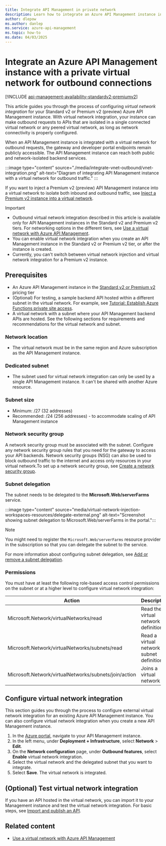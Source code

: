 ```yaml
---
title: Integrate API Management in private network
description: Learn how to integrate an Azure API Management instance in the Standard v2 or Premium v2 tier with a virtual network to access backend APIs in the network.
author: dlepow
ms.author: danlep
ms.service: azure-api-management
ms.topic: how-to 
ms.date: 04/03/2025
---
```


# Integrate an Azure API Management instance with a private virtual network for outbound connections 

[!INCLUDE [api-management-availability-standardv2-premiumv2](../../includes/api-management-availability-standardv2-premiumv2.md)] 

This article guides you through the process of configuring *virtual network integration* for your Standard v2 or Premium v2 (preview) Azure API Management instance. With virtual network integration, your instance can make outbound requests to APIs that are isolated in a single connected virtual network or any peered virtual network, as long as network connectivity is properly configured.

When an API Management instance is integrated with a virtual network for outbound requests, the gateway and developer portal endpoints remain publicly accessible. The API Management instance can reach both public and network-isolated backend services.

:::image type="content" source="./media/integrate-vnet-outbound/vnet-integration.png" alt-text="Diagram of integrating API Management instance with a virtual network for outbound traffic."  :::

If you want to inject a Premium v2 (preview) API Management instance into a virtual network to isolate both inbound and outbound traffic, see [Inject a Premium v2 instance into a virtual network](inject-vnet-v2.md).

> [!IMPORTANT]
> * Outbound virtual network integration described in this article is available only for API Management instances in the Standard v2 and Premium v2 tiers. For networking options in the different tiers, see [Use a virtual network with Azure API Management](virtual-network-concepts.md).
> * You can enable virtual network integration when you create an API Management instance in the Standard v2 or Premium v2 tier, or after the instance is created.
> * Currently, you can't switch between virtual network injection and virtual network integration for a Premium v2 instance.



## Prerequisites

- An Azure API Management instance in the [Standard v2 or Premium v2](v2-service-tiers-overview.md) pricing tier
- (Optional) For testing, a sample backend API hosted within a different subnet in the virtual network. For example, see [Tutorial: Establish Azure Functions private site access](../azure-functions/functions-create-private-site-access.md).
- A virtual network with a subnet where your API Management backend APIs are hosted. See the following sections for requirements and recommendations for the virtual network and subnet.

### Network location

* The virtual network must be in the same region and Azure subscription as the API Management instance.

### Dedicated subnet

* The subnet used for virtual network integration can only be used by a single API Management instance. It can't be shared with another Azure resource.

### Subnet size 

* Minimum: /27 (32 addresses)
* Recommended: /24 (256 addresses) - to accommodate scaling of API Management instance

### Network security group

A network security group must be associated with the subnet. Configure any network security group rules that you need for the gateway to access your API backends. Network security groups (NSG) can also be used to block outbound traffic to the internet and access only resources in your virtual network.To set up a network security group, see [Create a network security group](../virtual-network/manage-network-security-group.md).

### Subnet delegation

The subnet needs to be delegated to the **Microsoft.Web/serverFarms** service.

:::image type="content" source="media/virtual-network-injection-workspaces-resources/delegate-external.png" alt-text="Screenshot showing subnet delegation to Microsoft.Web/serverFarms in the portal.":::


> [!NOTE]
> You might need to register the `Microsoft.Web/serverFarms` resource provider in the subscription so that you can delegate the subnet to the service.


For more information about configuring subnet delegation, see [Add or remove a subnet delegation](../virtual-network/manage-subnet-delegation.md).

### Permissions

You must have at least the following role-based access control permissions on the subnet or at a higher level to configure virtual network integration:

| Action | Description |
|-|-|
| Microsoft.Network/virtualNetworks/read | Read the virtual network definition |
| Microsoft.Network/virtualNetworks/subnets/read | Read a virtual network subnet definition |
| Microsoft.Network/virtualNetworks/subnets/join/action | Joins a virtual network |


## Configure virtual network integration

This section guides you through the process to configure external virtual network integration for an existing Azure API Management instance. You can also configure virtual network integration when you create a new API Management instance.


1. In the [Azure portal](https://portal.azure.com), navigate to your API Management instance.
1. In the left menu, under **Deployment + Infrastructure**, select **Network** > **Edit**.
1. On the **Network configuration** page, under **Outbound features**, select **Enable** virtual network integration.
1. Select the virtual network and the delegated subnet that you want to integrate. 
1. Select **Save**. The virtual network is integrated.

## (Optional) Test virtual network integration

If you have an API hosted in the virtual network, you can import it to your Management instance and test the virtual network integration. For basic steps, see [Import and publish an API](import-and-publish.md).


## Related content

* [Use a virtual network with Azure API Management](virtual-network-concepts.md)




